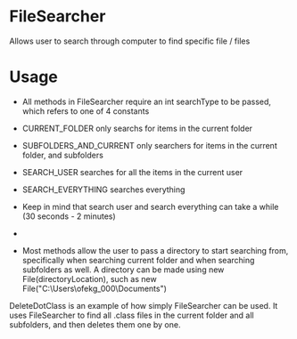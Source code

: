 # FileSearcher
Allows user to search through computer to find specific file / files

# Usage

 - All methods in FileSearcher require an int searchType to be passed, which refers to one of 4 constants
 - CURRENT_FOLDER only searchs for items in the current folder
 - SUBFOLDERS_AND_CURRENT only searchers for items in the current folder, and subfolders
 - SEARCH_USER searches for all the items in the current user
 - SEARCH_EVERYTHING searches everything
 - Keep in mind that search user and search everything can take a while (30 seconds - 2 minutes)
 
 - 
 - Most methods allow the user to pass a directory to start searching from, specifically when searching current folder and when searching subfolders as well.
 A directory can be made using new File(directoryLocation), such as new File("C:\Users\ofekg_000\Documents")

DeleteDotClass is an example of how simply FileSearcher can be used.
It uses FileSearcher to find all .class files in the current folder and all subfolders, and then deletes them one by one.
